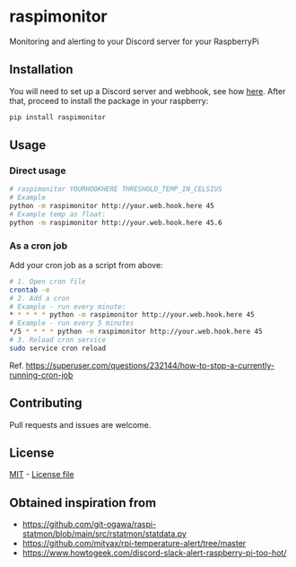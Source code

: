 # raspimonitor

Monitoring and alerting to your Discord server for your RaspberryPi

## Installation

You will need to set up a Discord server and webhook, see
how [here](https://support.discord.com/hc/en-us/articles/228383668-Intro-to-Webhooks).
After that, proceed to install the package in your raspberry:

```bash
pip install raspimonitor
```

## Usage

### Direct usage

```bash
# raspimonitor YOURHOOKHERE THRESHOLD_TEMP_IN_CELSIUS
# Example
python -m raspimonitor http://your.web.hook.here 45
# Example temp as float:
python -m raspimonitor http://your.web.hook.here 45.6
```

### As a cron job

Add your cron job as a script from above:

```bash
# 1. Open cron file
crontab -e
# 2. Add a cron
# Example - run every minute:
* * * * * python -m raspimonitor http://your.web.hook.here 45
# Example - run every 5 minutes
*/5 * * * * python -m raspimonitor http://your.web.hook.here 45
# 3. Reload cron service
sudo service cron reload
```

Ref. https://superuser.com/questions/232144/how-to-stop-a-currently-running-cron-job

## Contributing

Pull requests and issues are welcome.

## License

[MIT](https://choosealicense.com/licenses/mit/) - [License file](LICENSE)

## Obtained inspiration from

- https://github.com/git-ogawa/raspi-statmon/blob/main/src/rstatmon/statdata.py
- https://github.com/mityax/rpi-temperature-alert/tree/master
- https://www.howtogeek.com/discord-slack-alert-raspberry-pi-too-hot/
